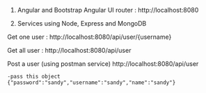 1) Angular and Bootstrap 
	Angular UI router :
		http://localhost:8080
 
2) Services using Node, Express and MongoDB

Get one user : 
http://localhost:8080/api/user/{username}

Get all user : 
http://localhost:8080/api/user

Post a user (using postman service)
http://localhost:8080/api/user

	-pass this object
	{"password":"sandy","username":"sandy","name":"sandy"}

	


